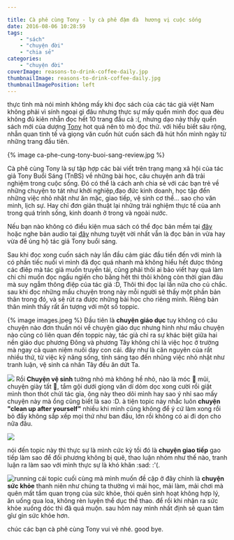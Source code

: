 ```yaml
---

title: Cà phê cùng Tony - ly cà phê đậm đà  hương vị cuộc sống
date: 2016-08-06 10:28:59
tags:
	- "sách"
	- "chuyện đời"
	- "chia sẻ"
categories:
	- "chuyện đời"
coverImage: reasons-to-drink-coffee-daily.jpp
thumbnailImage: reasons-to-drink-coffee-daily.jpg
thumbnailImagePosition: left
---
```


thực tình mà nói mình không mấy khi đọc sách của các tác giả việt Nam không phải vì sính ngoại gì đâu nhưng thực sự mấy quển mình đọc qua đèu không đủ kiên nhẫn đọc hết 10 trang đầu cả :(, nhưng dạo này thấy quển sách mới của dượng [Tony](http://tuoitre.vn/tin/van-hoa-giai-tri/20150115/tony-cu-an-danh-di-vay/699069.html) hot quá nên tò mò đọc thử. với hiểu biết sâu rộng, nhẫn quan tinh tế và giọng văn cuốn hút cuốn sách đã hút hồn mình ngày từ những trang đầu tiên.

<!--more-->

{% image ca-phe-cung-tony-buoi-sang-review.jpg %}

Cà phê cùng Tony là sự tập hợp các bài viết trên trạng mạng xã hội của tác giả Tony Buổi Sáng (TnBS) về những bài học, câu chuyện anh đã trải nghiệm trong cuộc sống. Đó có thể là cách anh chia sẻ với các bạn trẻ về những chuyện to tát như khởi nghiệp,đạo đức kinh doanh, học tập đến những việc nhỏ nhặt như ăn mặc, giao tiếp, vệ sinh cơ thể… sao cho văn minh, lịch sự. Hay chỉ đơn giản thuật lại những trải nghiệm thực tế của anh trong quá trình sống, kinh doanh ở trong và ngoài nước.

Nếu bạn nào không có điều kiện mua sách có thể đọc bản mềm tại [đây](http://www.taisachhay.com/2015/05/ca-phe-cung-tony-tony-buoi-sang-pdf-prc-epub-mp3.html) hoặc nghe bản  audio tại [đây](https://www.youtube.com/watch?v=DQBibQWDZ38) nhưng tuyệt vời nhất vẫn là đọc bản in vừa hay vừa để ủng hộ tác giả Tony buổi sáng.


Sau khi đọc xong cuốn sách này lần đầu cảm giác đầu tiền đến với mình là có phần tiếc nuối vì mình đã đọc quá nhanh mà không hiểu hết đưọc thông các điêp mà tác giả muốn truyền tải, cũng phải thôi ai bảo viết hay quá làm chi chỉ muốn đọc ngấu ngiến cho bằng hết thì thôi không còn thời gian đâu mà suy ngẫm thông điệp của tác giả :D, Thôi thì đọc lại lần nữa cho củ chắc. sau khi đọc những mẩu chuyện trong này mỗi người sẽ thấy một phần bản thân trong đó, và sẽ rút ra được những bài học cho riêng mình. Riêng bản thân mình thấy rất ấn tượng với một số toppic.

{% image images.jpeg %}
Đầu tiên  là **chuyện giáo dục** tuy không có câu chuyện nào đơn thuần nói về chuyện giáo dục nhưng hình như mẩu chuyện nào cũng có liên quan đến toppic này, tác giả chỉ ra sự khác biệt giữa hai nền giáo dục phương Đông và phương Tây không chỉ là việc học ở trường mà ngay cả quan niệm nuôi dạy con cái. đây như là căn nguyên của rất nhiều thứ, từ việc kỹ năng sống, tính sáng tạo đến nhũng việc nhỏ nhặt như tranh luận, vệ sinh cá nhân Tây đều ăn dứt Ta.

![](clean-up-after-youself.jpg)
Rồi **Chuyện vệ sinh**  tưởng nhỏ mà không hề nhỏ, nào là móc  💩 mũi, chuyện giày tất 🤢, tắm gội dưới giọng văn dí dỏm dọc xong cười rồi giật mình thon thót chửi tác gỉa, ông này theo dõi mình hay sao ý nhỉ sao mấy chuyện này mà ổng cũng biết là sao :D. à tiện topic này nhắc luôn **chuyện "clean up after yourself"** nhiều khi mình cũng không để ý cứ làm xong rồi bỏ đấy không sắp xếp mọi thứ như ban đầu, lớn rồi không có ai đi dọn cho nữa đâu.

![](argument.jpeg)

nói đến topic này thì thực sự là mình cức kỳ tồi đó là **chuyện giao tiếp** gao tiếp làm sao để đối phương không bị quê, thao luận nhóm như thế nào, tranh luận ra làm sao với mình thực sự là khó khăn :sad: :'(.

![running](running.jpg)
cái topic cuối cùng mà mình muốn đề cập ở đây chính là **chuyện sức khỏe** thanh niên như chúng ta thường vì mải học, mải làm, mải chơi mà quên mất tầm quan trọng của sức khỏe, thói quên sinh hoạt không hợp lý, ăn uống qua loa, không rèn luyện thể dục thể thao. để rồi khi nhận ra sức khỏe xuống dóc thì đã quá muộn. sau hôm nay mình nhất định sẽ quan tâm gĩư gìn sức khỏe hơn. 

chúc các bạn cà phê cùng Tony vui vẻ nhé.
good bye.
